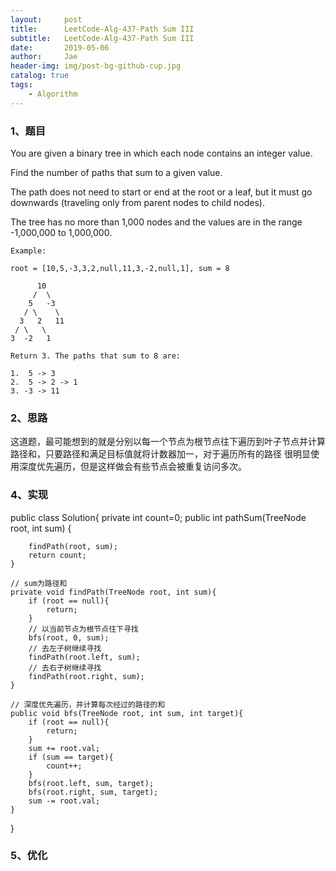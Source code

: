 ```yaml
---
layout:     post
title:      LeetCode-Alg-437-Path Sum III
subtitle:   LeetCode-Alg-437-Path Sum III
date:       2019-05-06
author:     Jae
header-img: img/post-bg-github-cup.jpg
catalog: true
tags:
    - Algorithm
---
```


### 1、题目

You are given a binary tree in which each node contains an integer value.

Find the number of paths that sum to a given value.

The path does not need to start or end at the root or a leaf, but it must go downwards (traveling only from parent nodes to child nodes).

The tree has no more than 1,000 nodes and the values are in the range -1,000,000 to 1,000,000.

    Example:

    root = [10,5,-3,3,2,null,11,3,-2,null,1], sum = 8

          10
         /  \
        5   -3
       / \    \
      3   2   11
     / \   \
    3  -2   1

    Return 3. The paths that sum to 8 are:

    1.  5 -> 3
    2.  5 -> 2 -> 1
    3. -3 -> 11

### 2、思路

这道题，最可能想到的就是分别以每一个节点为根节点往下遍历到叶子节点并计算路径和，只要路径和满足目标值就将计数器加一，对于遍历所有的路径
很明显使用深度优先遍历，但是这样做会有些节点会被重复访问多次。

### 4、实现

public class Solution{
    private int count=0;
    public int pathSum(TreeNode root, int sum) {

        findPath(root, sum);
        return count;
    }

    // sum为路径和
    private void findPath(TreeNode root, int sum){
        if (root == null){
            return;
        }
        // 以当前节点为根节点往下寻找
        bfs(root, 0, sum);
        // 去左子树继续寻找
        findPath(root.left, sum);
        // 去右子树继续寻找
        findPath(root.right, sum);
    }

    // 深度优先遍历，并计算每次经过的路径的和
    public void bfs(TreeNode root, int sum, int target){
        if (root == null){
            return;
        }        
        sum += root.val;
        if (sum == target){
            count++;
        }
        bfs(root.left, sum, target);
        bfs(root.right, sum, target);
        sum -= root.val;
    }
}

### 5、优化
